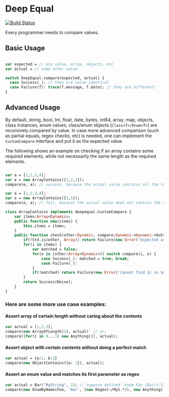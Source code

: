 # Deep Equal

[![Build Status](https://github.com/kevinresol/deep_equal/actions/workflows/ci.yml/badge.svg)](https://github.com/kevinresol/deep_equal/actions)

Every programmer needs to compare values.



## Basic Usage

```haxe

var expected = // any value, array, objects, etc
var actual = // some other value

switch DeepEqual.compare(expected, actual) {
  case Success(_): // they are value-identical
  case Failure(f): trace(f.message, f.data); // they are different!
}

```

## Advanced Usage

By default, string, bool, Int, float, date, bytes, int64, array, map, objects, class instances,
enum values, class/enum objects (`Class<T>/Enum<T>`) are recursively compared by value.
In case more advanced comparison (such as partial equals, regex checks, etc) is needed, 
one can implement the `CustomCompare` interface and put it as the expected value.

The following shows an example on checking if an array contains some required elements,
while not necessarily the same length as the required elements.

```haxe

var a = [1,2,3,4];
var e = new ArrayContains([1,2,3]);
compare(e, a); // success, because the actual value contains all the required values 1, 2 and 3.

var a = [1,2,3,4];
var e = new ArrayContains([3,5]);
compare(e, a); // fail, because the actual value does not contain the required value 5.

class ArrayContains implements deepequal.CustomCompare {
	var items:Array<Dynamic>;
	public function new(items) {
		this.items = items;
	}
	public function check(other:Dynamic, compare:Dynamic->Dynamic->Outcome<Noise, Error>) {
		if(!Std.is(other, Array)) return Failure(new Error('Expected array but got $other'));
		for(i in items) {
			var matched = false;
			for(o in (other:Array<Dynamic>)) switch compare(i, o) {
				case Success(_): matched = true; break;
				case Failure(_):
			}
			if(!matched) return Failure(new Error('Cannot find $i in $other'));
		}
		return Success(Noise);
	}
}

```

### Here are some more use case examples:

#### Assert array of certain length without caring about the contents
```haxe
var actual = [1,2,3];
compare(new ArrayOfLength(3), actual)` // or;
compare([for(i in 0...3) new Anything()], actual);
```
  
#### Assert object with certain contents without doing a perfect match
```haxe
var actual = {a:1, b:2}
compare(new ObjectContains({a: 1}), actual);
```

#### Assert an enum value and matches its first parameter as regex
```haxe
var actual = Bar("MyString", 1); // suppose defined `enum Foo {Bar(s:String, i:Int)}`
compare(new EnumByName(Foo, 'Bar', [new Regex(~/MyS.*/), new Anything()]), actual);
```
